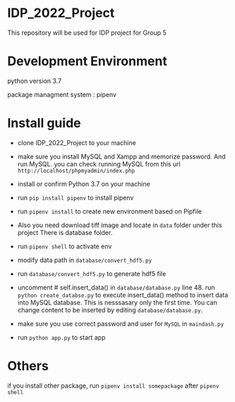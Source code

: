 # IDP_2022_Project
This repository will be used for IDP project for Group 5


# Development Environment

python version 3.7

package managment system : pipenv


# Install guide

- clone IDP_2022_Project to your machine

- make sure you install  MySQL and Xampp and memorize password. And run MySQL. you can check running MySQL from this url  `http://localhost/phpmyadmin/index.php`

- install or confirm Python 3.7 on your machine

- run `pip install pipenv` to install pipenv

- run  `pipenv install` to create new environment based on Pipfile

- Also you need download tiff image and locate in `data` folder under this project There is database folder. 

- run `pipenv shell` to activate env

- modify data path in `database/convert_hdf5.py`

- run `database/convert_hdf5.py` to generate hdf5 file

- uncomment # self.insert_data() in `database/database.py` line 48. run `python create_databse.py` to execute insert_data() method to insert data into MySQL database. This is nesssasary only the first time. You can change content to be inserted by editing `database/database.py`.

- make sure you use correct password and user for `MySQL` in `maindash.py`

- run `python app.py` to start app


# Others

if you install other package, run `pipenv install somepackage` after `pipenv shell`
